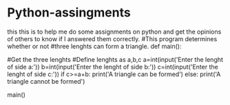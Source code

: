 # Python-assingments
this this is to help me do some assignments on python and get the opinions of others to know if I answered them correctly.
#This program determines whether or not 
#three lenghts can form a triangle.
def main():
    
#Get the three lenghts
#Define lenghts as a,b,c
        a=int(input('Enter the lenght of side a:'))
        b=int(input('Enter the lenght of side b:'))
        c=int(input('Enter the lenght of side c:'))
        if c>=a+b:
            print('A triangle can be formed')
        else:
            print('A triangle cannot be formed')
        
 
main()
